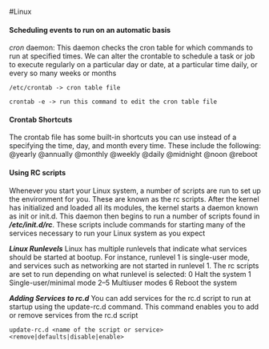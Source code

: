 #Linux 

#### Scheduling events to run on an automatic basis
*cron* daemon: This daemon checks the cron table for which commands to run at specified times. We can alter the crontable to schedule a task or job to execute regularly on a particular day or date, at a particular time daily, or every so many weeks or months

	/etc/crontab -> cron table file

	crontab -e -> run this command to edit the cron table file

#### Crontab Shortcuts 
The crontab file has some built-in shortcuts you can use instead of a specifying the time, day, and month every time. These include the following: 
@yearly 
@annually 
@monthly 
@weekly
@daily 
@midnight 
@noon 
@reboot

#### Using RC scripts
Whenever you start your Linux system, a number of scripts are run to set up the environment for you. These are known as the rc scripts. After the kernel has initialized and loaded all its modules, the kernel starts a daemon known as init or init.d. This daemon then begins to run a number of scripts found in ***/etc/init.d/rc***. These scripts include commands for starting many of the services necessary to run your Linux system as you expect

***Linux Runlevels***
Linux has multiple runlevels that indicate what services should be started at bootup. For instance, runlevel 1 is single-user mode, and services such as networking are not started in runlevel 1. The rc scripts are set to run depending on what runlevel is selected: 
0 Halt the system 
1 Single-user/minimal mode 
2–5 Multiuser modes 
6 Reboot the system

***Adding Services to rc.d***
You can add services for the rc.d script to run at startup using the update-rc.d command. This command enables you to add or remove services from the rc.d script

	update-rc.d <name of the script or service> <remove|defaults|disable|enable>



